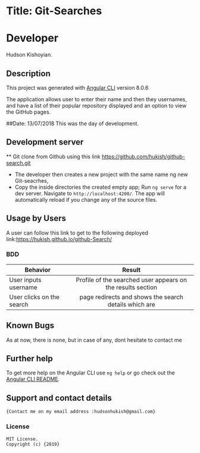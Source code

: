 # Title: Git-Searches
# Developer
Hudson Kishoyian.

## Description

This project was generated with [Angular CLI](https://github.com/angular/angular-cli) version 8.0.6

The application allows user to enter their name and then they usernames, and have a list of their popular repository displayed and an option to view the GitHub pages.

##Date: 13/07/2018
This was the day of development.
## Development server
** Git clone from Github using this link https://github.com/hukish/github-search.git
 * The developer then creates a new project with the same name ng new Git-seacrhes,
 * Copy the inside directories the created empty app;
Run `ng serve` for a dev server. Navigate to `http://localhost:4200/`. The app will automatically reload if you change any of the source files.

## Usage by Users

A user can follow this link to get to the following deployed link:https://hukish.github.io/github-Search/


### BDD
| Behavior        | Result |
| ------------- |:----:|
| User inputs username  | Profile of the searched user appears on the results section |
| User clicks on the search  | page redirects and shows the search details which are   |

## Known Bugs
As at now, there is none, but in case of any, dont hesitate to contact me



## Further help

To get more help on the Angular CLI use `ng help` or go check out the [Angular CLI README](https://github.com/angular/angular-cli/blob/master/README.md).

## Support and contact details
    {Contact me on my email address :hudsonhukish@gmail.com}
### License
    MIT License.
    Copyright (c) {2019}
